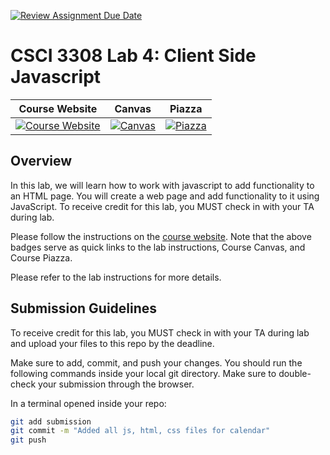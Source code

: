 [![Review Assignment Due Date](https://classroom.github.com/assets/deadline-readme-button-22041afd0340ce965d47ae6ef1cefeee28c7c493a6346c4f15d667ab976d596c.svg)](https://classroom.github.com/a/9tUvY38v)
# CSCI 3308 Lab 4: Client Side Javascript

|                                                      Course Website                                                      |                                                   Canvas                                                    |                                              Piazza                                               |
| :----------------------------------------------------------------------------------------------------------------------: | :---------------------------------------------------------------------------------------------------------: | :-----------------------------------------------------------------------------------------------: |
| [![Course Website](https://img.shields.io/badge/Labs-Lab4-0A4D99)](https://cuboulder-csci3308.pages.dev/docs/labs/lab4/) | [![Canvas](https://img.shields.io/badge/Canvas-CSCI3308-CFB87C)](https://canvas.colorado.edu/courses/117903) | [![Piazza](https://img.shields.io/badge/-Piazza-3e7aab)](https://piazza.com/class/m5rmal655v22f) |

## Overview

In this lab, we will learn how to work with javascript to add functionality to
an HTML page. You will create a web page and add functionality to it using
JavaScript. To receive credit for this lab, you MUST check in with your TA
during lab.

Please follow the instructions on the
[course website](https://cuboulder-csci3308.pages.dev/docs/labs/). Note that the
above badges serve as quick links to the lab instructions, Course Canvas, and
Course Piazza.

Please refer to the lab instructions for more details.

## Submission Guidelines

To receive credit for this lab, you MUST check in with your TA during lab and
upload your files to this repo by the deadline.

Make sure to add, commit, and push your changes. You should run the following
commands inside your local git directory. Make sure to double-check your
submission through the browser.

In a terminal opened inside your repo:

```bash
git add submission
git commit -m "Added all js, html, css files for calendar"
git push
